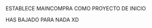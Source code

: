 ESTABLECE MAINCOMPRA COMO PROYECTO DE INICIO 












































HAS BAJADO PARA NADA XD

